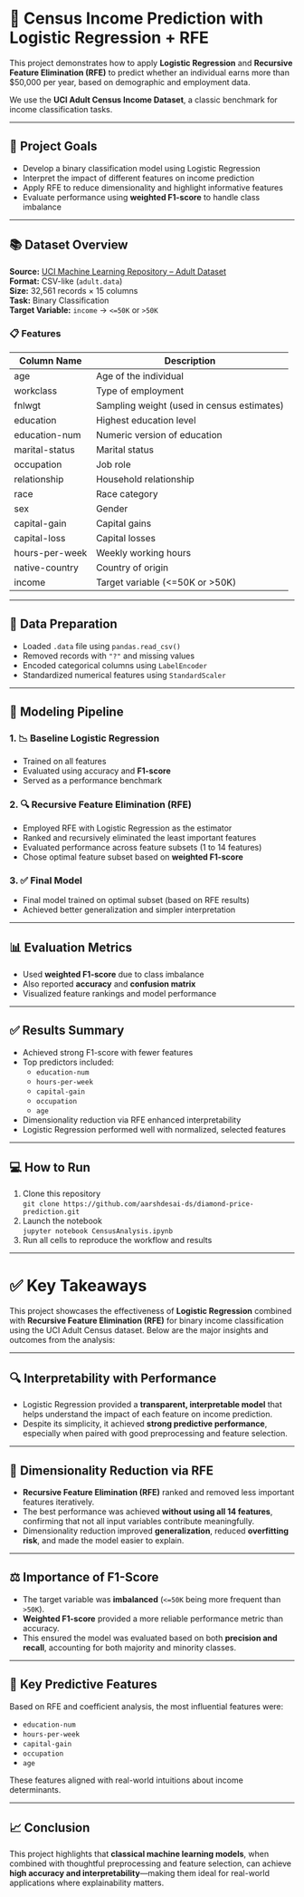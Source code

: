 # 💼 Census Income Prediction with Logistic Regression + RFE

This project demonstrates how to apply **Logistic Regression** and **Recursive Feature Elimination (RFE)** to predict whether an individual earns more than \$50,000 per year, based on demographic and employment data.

We use the **UCI Adult Census Income Dataset**, a classic benchmark for income classification tasks.

---

## 🎯 Project Goals

- Develop a binary classification model using Logistic Regression  
- Interpret the impact of different features on income prediction  
- Apply RFE to reduce dimensionality and highlight informative features  
- Evaluate performance using **weighted F1-score** to handle class imbalance  

---

## 📚 Dataset Overview

**Source:** [UCI Machine Learning Repository – Adult Dataset](https://archive.ics.uci.edu/ml/datasets/adult)  
**Format:** CSV-like (`adult.data`)  
**Size:** 32,561 records × 15 columns  
**Task:** Binary Classification  
**Target Variable:** `income` → `<=50K` or `>50K`

### 📋 Features

| Column Name       | Description                                 |
|-------------------|---------------------------------------------|
| age               | Age of the individual                       |
| workclass         | Type of employment                          |
| fnlwgt            | Sampling weight (used in census estimates)  |
| education         | Highest education level                     |
| education-num     | Numeric version of education                |
| marital-status    | Marital status                              |
| occupation        | Job role                                    |
| relationship      | Household relationship                      |
| race              | Race category                               |
| sex               | Gender                                       |
| capital-gain      | Capital gains                               |
| capital-loss      | Capital losses                              |
| hours-per-week    | Weekly working hours                        |
| native-country    | Country of origin                           |
| income            | Target variable (<=50K or >50K)             |

---

## 🧹 Data Preparation

- Loaded `.data` file using `pandas.read_csv()`  
- Removed records with `"?"` and missing values  
- Encoded categorical columns using `LabelEncoder`  
- Standardized numerical features using `StandardScaler`  

---

## 🔎 Modeling Pipeline

### 1. 📉 Baseline Logistic Regression

- Trained on all features  
- Evaluated using accuracy and **F1-score**  
- Served as a performance benchmark  

### 2. 🔍 Recursive Feature Elimination (RFE)

- Employed RFE with Logistic Regression as the estimator  
- Ranked and recursively eliminated the least important features  
- Evaluated performance across feature subsets (1 to 14 features)  
- Chose optimal feature subset based on **weighted F1-score**

### 3. ✅ Final Model

- Final model trained on optimal subset (based on RFE results)  
- Achieved better generalization and simpler interpretation  

---

## 📊 Evaluation Metrics

- Used **weighted F1-score** due to class imbalance  
- Also reported **accuracy** and **confusion matrix**  
- Visualized feature rankings and model performance  

---

## ✅ Results Summary

- Achieved strong F1-score with fewer features  
- Top predictors included:
  - `education-num`
  - `hours-per-week`
  - `capital-gain`
  - `occupation`
  - `age`  
- Dimensionality reduction via RFE enhanced interpretability  
- Logistic Regression performed well with normalized, selected features

---

## 💻 How to Run


1. Clone this repository  
   `git clone https://github.com/aarshdesai-ds/diamond-price-prediction.git`
2. Launch the notebook  
   `jupyter notebook CensusAnalysis.ipynb`
3. Run all cells to reproduce the workflow and results


--- 



# ✅ Key Takeaways

This project showcases the effectiveness of **Logistic Regression** combined with **Recursive Feature Elimination (RFE)** for binary income classification using the UCI Adult Census dataset. Below are the major insights and outcomes from the analysis:

---

## 🔍 Interpretability with Performance

- Logistic Regression provided a **transparent, interpretable model** that helps understand the impact of each feature on income prediction.
- Despite its simplicity, it achieved **strong predictive performance**, especially when paired with good preprocessing and feature selection.

---

## 🔄 Dimensionality Reduction via RFE

- **Recursive Feature Elimination (RFE)** ranked and removed less important features iteratively.
- The best performance was achieved **without using all 14 features**, confirming that not all input variables contribute meaningfully.
- Dimensionality reduction improved **generalization**, reduced **overfitting risk**, and made the model easier to explain.

---

## ⚖️ Importance of F1-Score

- The target variable was **imbalanced** (`<=50K` being more frequent than `>50K`).
- **Weighted F1-score** provided a more reliable performance metric than accuracy.
- This ensured the model was evaluated based on both **precision and recall**, accounting for both majority and minority classes.

---

## 🌟 Key Predictive Features

Based on RFE and coefficient analysis, the most influential features were:

- `education-num`
- `hours-per-week`
- `capital-gain`
- `occupation`
- `age`

These features aligned with real-world intuitions about income determinants.

---

## 📈 Conclusion

This project highlights that **classical machine learning models**, when combined with thoughtful preprocessing and feature selection, can achieve **high accuracy and interpretability**—making them ideal for real-world applications where explainability matters.


